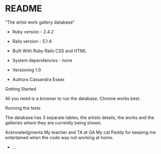 # README

"The artist work gallery database"


* Ruby version  - 2.4.2

* Rails version  - 5.1.4

* Built With Ruby Rails CSS and HTML

* System dependencies - none

* Versioning 1.0

* Authors Cassandra Essex

Getting Started

All you need is a browser to run the database. Chrome works best.

Running the tests

The database has 3 separate tables, the artists details, the works and the galleries where they are currently being shown.

Acknowledgments My teacher and TA at GA My cat Paddy for keeping me entertained when the code was not working at home.







* ...
